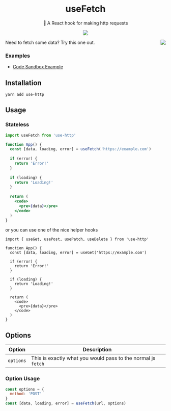 <h1 align="center">useFetch</h1>
<p align="center">🐶 A React hook for making http requests</p>
<p align="center">
    <a href="https://github.com/alex-cory/react-useportal/pulls">
      <img src="https://camo.githubusercontent.com/d4e0f63e9613ee474a7dfdc23c240b9795712c96/68747470733a2f2f696d672e736869656c64732e696f2f62616467652f5052732d77656c636f6d652d627269676874677265656e2e737667" />
    </a>
</p>

<img align="right" src="https://media.giphy.com/media/fAFg3xESCJyw/giphy.gif" />
Need to fetch some data? Try this one out.

### Examples
- <a target="_blank" rel="noopener noreferrer" href='https://codesandbox.io/embed/km04k9k9x5'>Code Sandbox Example</a>


Installation
------------

```shell
yarn add use-http
```

Usage
-----

### Stateless
```jsx 
import useFetch from 'use-http'

function App() {
  const [data, loading, error] = useFetch('https://example.com')
  
  if (error) {
    return 'Error!'
  }
  
  if (loading) {
    return 'Loading!'
  }
  
  return (
    <code>
      <pre>{data}</pre>
    </code>
  )
}
```
or you can use one of the nice helper hooks
```
import { useGet, usePost, usePatch, useDelete } from 'use-http'

function App() {
  const [data, loading, error] = useGet('https://example.com')
  
  if (error) {
    return 'Error!'
  }
  
  if (loading) {
    return 'Loading!'
  }
  
  return (
    <code>
      <pre>{data}</pre>
    </code>
  )
}
```

Options
-----
| Option                | Description                                                                              |
| --------------------- | ---------------------------------------------------------------------------------------- |
| `options` | This is exactly what you would pass to the normal js `fetch` |


### Option Usage
```js
const options = {
  method: 'POST'
}
const [data, loading, error] = useFetch(url, options)
```
